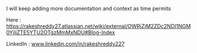 

I will keep adding more documentation and context as time permits 

Here : https://rakeshreddy27.atlassian.net/wiki/external/OWRjZjM2ZDc2NDI1NGM0YjljZTE5YTU2OTgzMmMxNDU#Blog-Index

LinkedIn : www.linkedin.com/in/rakeshreddy227

